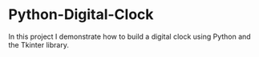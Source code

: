 # Python-Digital-Clock
In this project I demonstrate how to build a digital clock using Python and the Tkinter library. 
